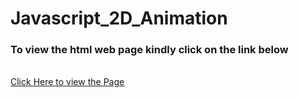 # Javascript_2D_Animation
<h3>To view the html web page kindly click on the link below</h3></br>
<a target="_blank" href="https://raw.githack.com/skaranjai/Javascript_2D_Animation/main/index.html">Click Here to view the Page</a>
